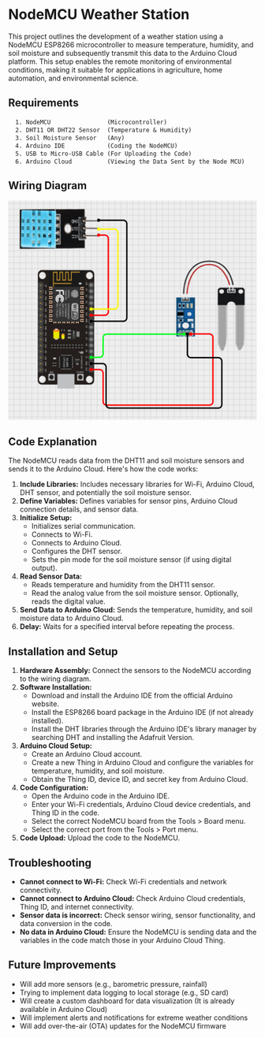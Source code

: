 # **NodeMCU Weather Station**
This project outlines the development of a weather station using a NodeMCU ESP8266 microcontroller to measure temperature, humidity, and soil moisture and subsequently transmit this data to the Arduino Cloud platform. This setup enables the remote monitoring of environmental conditions, making it suitable for applications in agriculture, home automation, and environmental science.

## **Requirements**
```
  1. NodeMCU                (Microcontroller)
  2. DHT11 OR DHT22 Sensor  (Temperature & Humidity)
  3. Soil Moisture Sensor   (Any)
  4. Arduino IDE            (Coding the NodeMCU)
  5. USB to Micro-USB Cable (For Uploading the Code)
  6. Arduino Cloud          (Viewing the Data Sent by the Node MCU)
```
## **Wiring Diagram**

![Circuit](Circuit.png)

## **Code Explanation**

The NodeMCU reads data from the DHT11 and soil moisture sensors and sends it to the Arduino Cloud. Here's how the code works:

1. **Include Libraries:** Includes necessary libraries for Wi-Fi, Arduino Cloud, DHT sensor, and potentially the soil moisture sensor.  
2. **Define Variables:** Defines variables for sensor pins, Arduino Cloud connection details, and sensor data.  
3. **Initialize Setup:**  
   * Initializes serial communication.  
   * Connects to Wi-Fi.  
   * Connects to Arduino Cloud.  
   * Configures the DHT sensor.  
   * Sets the pin mode for the soil moisture sensor (if using digital output).  
4. **Read Sensor Data:**  
   * Reads temperature and humidity from the DHT11 sensor.  
   * Read the analog value from the soil moisture sensor. Optionally, reads the digital value.  
5. **Send Data to Arduino Cloud:** Sends the temperature, humidity, and soil moisture data to Arduino Cloud.  
6. **Delay:** Waits for a specified interval before repeating the process.

## **Installation and Setup**

1. **Hardware Assembly:** Connect the sensors to the NodeMCU according to the wiring diagram.  
2. **Software Installation:**  
   * Download and install the Arduino IDE from the official Arduino website.  
   * Install the ESP8266 board package in the Arduino IDE (if not already installed).  
   * Install the DHT libraries through the Arduino IDE's library manager by searching DHT and installing the Adafruit Version.  
3. **Arduino Cloud Setup:**  
   * Create an Arduino Cloud account.  
   * Create a new Thing in Arduino Cloud and configure the variables for temperature, humidity, and soil moisture.
   * Obtain the Thing ID, device ID, and secret key from Arduino Cloud.  
4. **Code Configuration:**  
   * Open the Arduino code in the Arduino IDE.  
   * Enter your Wi-Fi credentials, Arduino Cloud device credentials, and Thing ID in the code.  
   * Select the correct NodeMCU board from the Tools \> Board menu.  
   * Select the correct port from the Tools \> Port menu.  
5. **Code Upload:** Upload the code to the NodeMCU.

## **Troubleshooting**

* **Cannot connect to Wi-Fi:** Check Wi-Fi credentials and network connectivity.  
* **Cannot connect to Arduino Cloud:** Check Arduino Cloud credentials, Thing ID, and internet connectivity.  
* **Sensor data is incorrect:** Check sensor wiring, sensor functionality, and data conversion in the code.  
* **No data in Arduino Cloud:** Ensure the NodeMCU is sending data and the variables in the code match those in your Arduino Cloud Thing.

## **Future Improvements**

* Will add more sensors (e.g., barometric pressure, rainfall)  
* Trying to implement data logging to local storage (e.g., SD card)  
* Will create a custom dashboard for data visualization (It is already available in Arduino Cloud)  
* Will implement alerts and notifications for extreme weather conditions  
* Will add over-the-air (OTA) updates for the NodeMCU firmware
